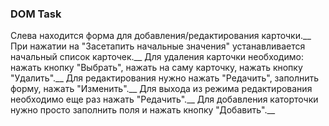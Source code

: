 ### DOM Task

Слева находится форма для добавления/редактирования карточки.__
При нажатии на "Засетапить начальные значения" устанавливается начальный список карточек.__
Для удаления карточки необходимо: нажать кнопку "Выбрать", нажать на саму карточку, нажать кнопку "Удалить".__
Для редактирования нужно нажать "Редачить", заполнить форму, нажать "Изменить".__
Для выхода из режима редактирования необходимо еще раз нажать "Редачить".__
Для добавления каторточки нужно просто заполнить поля и нажать кнопку "Добавить".__
